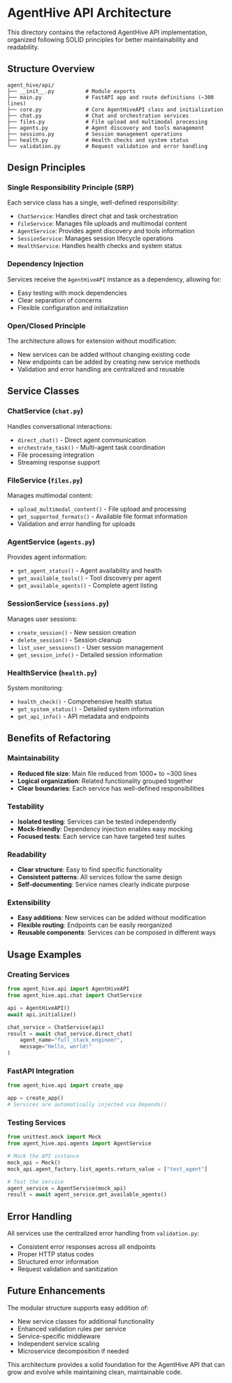 # AgentHive API Architecture

This directory contains the refactored AgentHive API implementation, organized following SOLID principles for better maintainability and readability.

## Structure Overview

```
agent_hive/api/
├── __init__.py          # Module exports
├── main.py              # FastAPI app and route definitions (~300 lines)
├── core.py              # Core AgentHiveAPI class and initialization
├── chat.py              # Chat and orchestration services
├── files.py             # File upload and multimodal processing
├── agents.py            # Agent discovery and tools management
├── sessions.py          # Session management operations
├── health.py            # Health checks and system status
└── validation.py        # Request validation and error handling
```

## Design Principles

### Single Responsibility Principle (SRP)
Each service class has a single, well-defined responsibility:
- `ChatService`: Handles direct chat and task orchestration
- `FileService`: Manages file uploads and multimodal content
- `AgentService`: Provides agent discovery and tools information
- `SessionService`: Manages session lifecycle operations
- `HealthService`: Handles health checks and system status

### Dependency Injection
Services receive the `AgentHiveAPI` instance as a dependency, allowing for:
- Easy testing with mock dependencies
- Clear separation of concerns
- Flexible configuration and initialization

### Open/Closed Principle
The architecture allows for extension without modification:
- New services can be added without changing existing code
- New endpoints can be added by creating new service methods
- Validation and error handling are centralized and reusable

## Service Classes

### ChatService (`chat.py`)
Handles conversational interactions:
- `direct_chat()` - Direct agent communication
- `orchestrate_task()` - Multi-agent task coordination
- File processing integration
- Streaming response support

### FileService (`files.py`)
Manages multimodal content:
- `upload_multimodal_content()` - File upload and processing
- `get_supported_formats()` - Available file format information
- Validation and error handling for uploads

### AgentService (`agents.py`)
Provides agent information:
- `get_agent_status()` - Agent availability and health
- `get_available_tools()` - Tool discovery per agent
- `get_available_agents()` - Complete agent listing

### SessionService (`sessions.py`)
Manages user sessions:
- `create_session()` - New session creation
- `delete_session()` - Session cleanup
- `list_user_sessions()` - User session management
- `get_session_info()` - Detailed session information

### HealthService (`health.py`)
System monitoring:
- `health_check()` - Comprehensive health status
- `get_system_status()` - Detailed system information
- `get_api_info()` - API metadata and endpoints

## Benefits of Refactoring

### Maintainability
- **Reduced file size**: Main file reduced from 1000+ to ~300 lines
- **Logical organization**: Related functionality grouped together
- **Clear boundaries**: Each service has well-defined responsibilities

### Testability
- **Isolated testing**: Services can be tested independently
- **Mock-friendly**: Dependency injection enables easy mocking
- **Focused tests**: Each service can have targeted test suites

### Readability
- **Clear structure**: Easy to find specific functionality
- **Consistent patterns**: All services follow the same design
- **Self-documenting**: Service names clearly indicate purpose

### Extensibility
- **Easy additions**: New services can be added without modification
- **Flexible routing**: Endpoints can be easily reorganized
- **Reusable components**: Services can be composed in different ways

## Usage Examples

### Creating Services
```python
from agent_hive.api import AgentHiveAPI
from agent_hive.api.chat import ChatService

api = AgentHiveAPI()
await api.initialize()

chat_service = ChatService(api)
result = await chat_service.direct_chat(
    agent_name="full_stack_engineer",
    message="Hello, world!"
)
```

### FastAPI Integration
```python
from agent_hive.api import create_app

app = create_app()
# Services are automatically injected via Depends()
```

### Testing Services
```python
from unittest.mock import Mock
from agent_hive.api.agents import AgentService

# Mock the API instance
mock_api = Mock()
mock_api.agent_factory.list_agents.return_value = ["test_agent"]

# Test the service
agent_service = AgentService(mock_api)
result = await agent_service.get_available_agents()
```

## Error Handling

All services use the centralized error handling from `validation.py`:
- Consistent error responses across all endpoints
- Proper HTTP status codes
- Structured error information
- Request validation and sanitization

## Future Enhancements

The modular structure supports easy addition of:
- New service classes for additional functionality
- Enhanced validation rules per service
- Service-specific middleware
- Independent service scaling
- Microservice decomposition if needed

This architecture provides a solid foundation for the AgentHive API that can grow and evolve while maintaining clean, maintainable code.